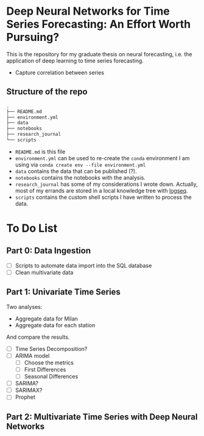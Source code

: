 # Deep Neural Networks for Time Series Forecasting: An Effort Worth Pursuing?

This is the repository for my graduate thesis on neural forecasting, i.e. the application of deep learning to time series forecasting.

* Capture correlation between series 

## Structure of the repo

```bash
.
├── README.md
├── environment.yml
├── data
├── notebooks
├── research_journal
└── scripts
```

* `README.md` is this file
* `environment.yml` can be used to re-create the `conda` environment I am using via `conda create env --file environment.yml`
* `data` contains the data that can be published (?).
* `notebooks` contains the notebooks with the analysis.
* `research_journal` has some of my considerations I wrote down. Actually, most of my errands are stored in a local knowledge tree with [logseq](https://github.com/logseq/logseq).
* `scripts` contains the custom shell scripts I have written to process the data.


# To Do List

## Part 0: Data Ingestion

- [ ] Scripts to automate data import into the SQL database
- [ ] Clean multivariate data

## Part 1: Univariate Time Series

Two analyses:

* Aggregate data for Milan
* Aggregate data for each station

And compare the results.

- [ ] Time Series Decomposition?
- [ ] ARIMA model
  - [ ] Choose the metrics
  - [ ] First Differences
  - [ ] Seasonal Differences
- [ ] SARIMA?
- [ ] SARIMAX?
- [ ] Prophet

## Part 2: Multivariate Time Series with Deep Neural Networks